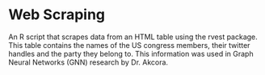 # Web Scraping

An R script that scrapes data from an HTML table using the rvest package. This table contains the names of the US congress members, their twitter handles and the party they belong to. This information was used in Graph Neural Networks (GNN) research by Dr. Akcora.
